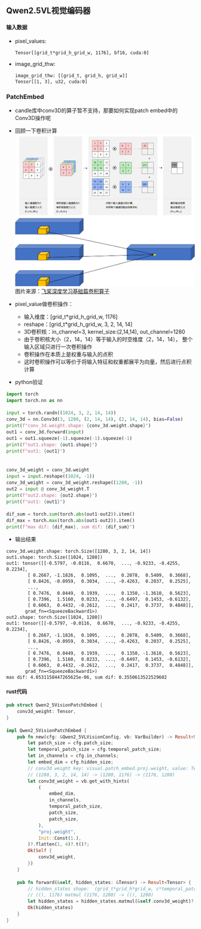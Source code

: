 ## Qwen2.5VL视觉编码器

#### 输入数据
* pixel_values: 
    ```text
    Tensor[[grid_t*grid_h_grid_w, 1176], bf16, cuda:0]
    ```
* image_grid_thw: 
    ```text
    image_grid_thw: [[grid_t, grid_h, grid_w]]
    Tensor[[1, 3], u32, cuda:0]
    ```

### PatchEmbed
* candle库中conv3D的算子暂不支持，那要如何实现patch embed中的Conv3D操作呢
* 回顾一下卷积计算
    ![conv2d](../images/conv2d.png)
    ![conv3d](../images/conv3d.png)
    图片来源：[飞桨深度学习基础篇卷积算子](https://paddlepedia.readthedocs.io/en/latest/tutorials/CNN/convolution_operator/index.html)

* pixel_value做卷积操作：
    * 输入维度：[grid_t*grid_h_grid_w, 1176]
    * reshape：[grid_t*grid_h_grid_w, 3, 2, 14, 14]
    * 3D卷积核：in_channel=3, kernel_size:(2,14,14), out_channel=1280
    * 由于卷积核大小（2，14，14）等于输入的时空维度（2，14，14）， 整个输入区域只进行一次卷积操作
    * 卷积操作在本质上是权重与输入的点积
    * 这时卷积操作可以等价于将输入特征和权重都展平为向量，然后进行点积计算

* python验证

```python
import torch
import torch.nn as nn

input = torch.randn((1024, 3, 2, 14, 14))
conv_3d = nn.Conv3d(3, 1280, (2, 14, 14), (2, 14, 14), bias=False)
print(f"conv_3d.weight.shape: {conv_3d.weight.shape}")
out1 = conv_3d.forward(input)
out1 = out1.squeeze(-1).squeeze(-1).squeeze(-1)
print(f"out1.shape: {out1.shape}")
print(f"out1: {out1}")


conv_3d_weight = conv_3d.weight
input = input.reshape((1024, -1))
conv_3d_weight = conv_3d_weight.reshape((1280, -1))
out2 = input @ conv_3d_weight.T
print(f"out2.shape: {out2.shape}")
print(f"out1: {out1}")

dif_sum = torch.sum(torch.abs(out1-out2)).item()
dif_max = torch.max(torch.abs(out1-out2)).item()
print(f"max dif: {dif_max}, sum dif: {dif_sum}")
```

* 输出结果

```
conv_3d.weight.shape: torch.Size([1280, 3, 2, 14, 14])
out1.shape: torch.Size([1024, 1280])
out1: tensor([[-0.5797, -0.0116,  0.6670,  ..., -0.9233, -0.4255,  0.2234],
        [ 0.2667, -1.1826,  0.1095,  ...,  0.2078,  0.5409,  0.3668],
        [ 0.8426, -0.0959,  0.3034,  ..., -0.4263,  0.2037,  0.2525],
        ...,
        [ 0.7476,  0.0449,  0.1939,  ...,  0.1350, -1.3610,  0.5623],
        [ 0.7396,  1.5160,  0.0233,  ..., -0.6497,  0.1453, -0.6132],
        [ 0.6063,  0.4432, -0.2612,  ...,  0.2417,  0.3737,  0.4848]],
       grad_fn=<SqueezeBackward1>)
out2.shape: torch.Size([1024, 1280])
out1: tensor([[-0.5797, -0.0116,  0.6670,  ..., -0.9233, -0.4255,  0.2234],
        [ 0.2667, -1.1826,  0.1095,  ...,  0.2078,  0.5409,  0.3668],
        [ 0.8426, -0.0959,  0.3034,  ..., -0.4263,  0.2037,  0.2525],
        ...,
        [ 0.7476,  0.0449,  0.1939,  ...,  0.1350, -1.3610,  0.5623],
        [ 0.7396,  1.5160,  0.0233,  ..., -0.6497,  0.1453, -0.6132],
        [ 0.6063,  0.4432, -0.2612,  ...,  0.2417,  0.3737,  0.4848]],
       grad_fn=<SqueezeBackward1>)
max dif: 4.0531158447265625e-06, sum dif: 0.3550613522529602
```

#### rust代码

```rust
pub struct Qwen2_5VisionPatchEmbed {
    conv3d_weight: Tensor,
}

impl Qwen2_5VisionPatchEmbed {
    pub fn new(cfg: &Qwen2_5VLVisionConfig, vb: VarBuilder) -> Result<Self> {
        let patch_size = cfg.patch_size;
        let temporal_patch_size = cfg.temporal_patch_size;
        let in_channels = cfg.in_channels;
        let embed_dim = cfg.hidden_size;
        // conv3d weight key: visual.patch_embed.proj.weight, value: Tensor[dims 1280, 3, 2, 14, 14; bf16, cuda:0]
        // (1280, 3, 2, 14, 14) -> (1280, 1176) -> (1176, 1280)
        let conv3d_weight = vb.get_with_hints(
            (
                embed_dim,
                in_channels,
                temporal_patch_size,
                patch_size,
                patch_size,
            ),
            "proj.weight",
            Init::Const(1.),
        )?.flatten(1, 4)?.t()?;
        Ok(Self {
            conv3d_weight,
        })
    }

    pub fn forward(&self, hidden_states: &Tensor) -> Result<Tensor> {
        // hidden_states shape:  (grid_t*grid_h*grid_w, c*temporal_patch_size*patch_size*patch_size)
        // ((), 1176) matmul (1176, 1280) -> ((), 1280)
        let hidden_states = hidden_states.matmul(&self.conv3d_weight)?;
        Ok(hidden_states)
    }
}
```